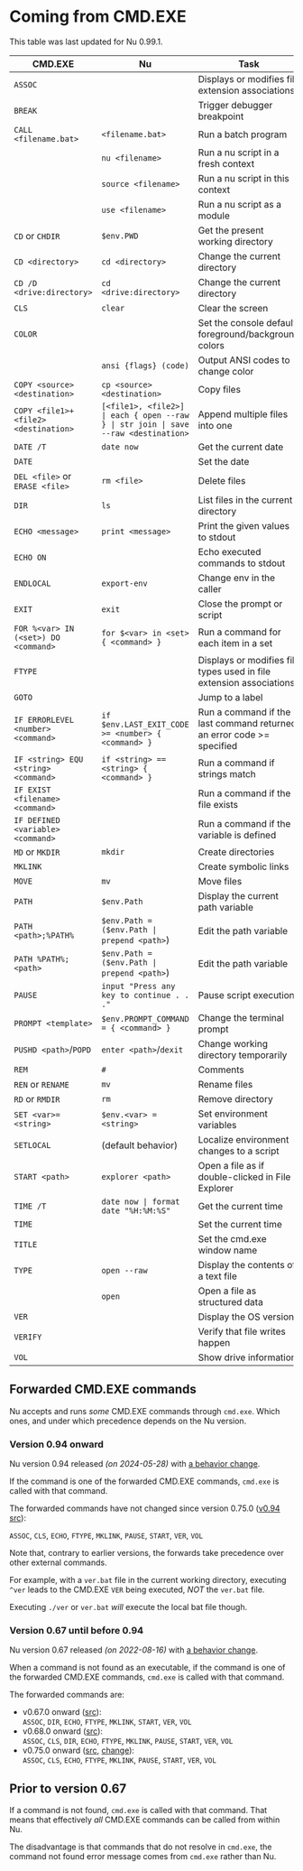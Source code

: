 # Coming from CMD.EXE

This table was last updated for Nu 0.99.1.

| CMD.EXE                              | Nu                                                                                  | Task                                                                  |
| ------------------------------------ | ----------------------------------------------------------------------------------- | --------------------------------------------------------------------- |
| `ASSOC`                              |                                                                                     | Displays or modifies file extension associations                      |
| `BREAK`                              |                                                                                     | Trigger debugger breakpoint                                           |
| `CALL <filename.bat>`                | `<filename.bat>`                                                                    | Run a batch program                                                   |
|                                      | `nu <filename>`                                                                     | Run a nu script in a fresh context                                    |
|                                      | `source <filename>`                                                                 | Run a nu script in this context                                       |
|                                      | `use <filename>`                                                                    | Run a nu script as a module                                           |
| `CD` or `CHDIR`                      | `$env.PWD`                                                                          | Get the present working directory                                     |
| `CD <directory>`                     | `cd <directory>`                                                                    | Change the current directory                                          |
| `CD /D <drive:directory>`            | `cd <drive:directory>`                                                              | Change the current directory                                          |
| `CLS`                                | `clear`                                                                             | Clear the screen                                                      |
| `COLOR`                              |                                                                                     | Set the console default foreground/background colors                  |
|                                      | `ansi {flags} (code)`                                                               | Output ANSI codes to change color                                     |
| `COPY <source> <destination>`        | `cp <source> <destination>`                                                         | Copy files                                                            |
| `COPY <file1>+<file2> <destination>` | `[<file1>, <file2>] \| each { open --raw } \| str join \| save --raw <destination>` | Append multiple files into one                                        |
| `DATE /T`                            | `date now`                                                                          | Get the current date                                                  |
| `DATE`                               |                                                                                     | Set the date                                                          |
| `DEL <file>` or `ERASE <file>`       | `rm <file>`                                                                         | Delete files                                                          |
| `DIR`                                | `ls`                                                                                | List files in the current directory                                   |
| `ECHO <message>`                     | `print <message>`                                                                   | Print the given values to stdout                                      |
| `ECHO ON`                            |                                                                                     | Echo executed commands to stdout                                      |
| `ENDLOCAL`                           | `export-env`                                                                        | Change env in the caller                                              |
| `EXIT`                               | `exit`                                                                              | Close the prompt or script                                            |
| `FOR %<var> IN (<set>) DO <command>` | `for $<var> in <set> { <command> }`                                                 | Run a command for each item in a set                                  |
| `FTYPE`                              |                                                                                     | Displays or modifies file types used in file extension associations   |
| `GOTO`                               |                                                                                     | Jump to a label                                                       |
| `IF ERRORLEVEL <number> <command>`   | `if $env.LAST_EXIT_CODE >= <number> { <command> }`                                  | Run a command if the last command returned an error code >= specified |
| `IF <string> EQU <string> <command>` | `if <string> == <string> { <command> }`                                             | Run a command if strings match                                        |
| `IF EXIST <filename> <command>`      |                                                                                     | Run a command if the file exists                                      |
| `IF DEFINED <variable> <command>`    |                                                                                     | Run a command if the variable is defined                              |
| `MD` or `MKDIR`                      | `mkdir`                                                                             | Create directories                                                    |
| `MKLINK`                             |                                                                                     | Create symbolic links                                                 |
| `MOVE`                               | `mv`                                                                                | Move files                                                            |
| `PATH`                               | `$env.Path`                                                                         | Display the current path variable                                     |
| `PATH <path>;%PATH%`                 | `$env.Path = ($env.Path \| prepend <path>`)                                         | Edit the path variable                                                |
| `PATH %PATH%;<path>`                 | `$env.Path = ($env.Path \| prepend <path>`)                                         | Edit the path variable                                                |
| `PAUSE`                              | `input "Press any key to continue . . ."`                                           | Pause script execution                                                |
| `PROMPT <template>`                  | `$env.PROMPT_COMMAND = { <command> }`                                               | Change the terminal prompt                                            |
| `PUSHD <path>`/`POPD`                | `enter <path>`/`dexit`                                                              | Change working directory temporarily                                  |
| `REM`                                | `#`                                                                                 | Comments                                                              |
| `REN` or `RENAME`                    | `mv`                                                                                | Rename files                                                          |
| `RD` or `RMDIR`                      | `rm`                                                                                | Remove directory                                                      |
| `SET <var>=<string>`                 | `$env.<var> = <string>`                                                             | Set environment variables                                             |
| `SETLOCAL`                           | (default behavior)                                                                  | Localize environment changes to a script                              |
| `START <path>`                       | `explorer <path>`                                                                   | Open a file as if double-clicked in File Explorer                     |
| `TIME /T`                            | `date now \| format date "%H:%M:%S"`                                                | Get the current time                                                  |
| `TIME`                               |                                                                                     | Set the current time                                                  |
| `TITLE`                              |                                                                                     | Set the cmd.exe window name                                           |
| `TYPE`                               | `open --raw`                                                                        | Display the contents of a text file                                   |
|                                      | `open`                                                                              | Open a file as structured data                                        |
| `VER`                                |                                                                                     | Display the OS version                                                |
| `VERIFY`                             |                                                                                     | Verify that file writes happen                                        |
| `VOL`                                |                                                                                     | Show drive information                                                |

## Forwarded CMD.EXE commands

Nu accepts and runs *some* CMD.EXE commands through `cmd.exe`.
Which ones, and under which precedence depends on the Nu version.

### Version 0.94 onward

Nu version 0.94 released *(on 2024-05-28)* with [a behavior change](https://github.com/nushell/nushell/pull/12921).

If the command is one of the forwarded CMD.EXE commands, `cmd.exe` is called with that command.

The forwarded commands have not changed since version 0.75.0 ([v0.94 src](https://github.com/nushell/nushell/blob/0.94.0/crates/nu-command/src/system/run_external.rs#L531-L538)):

`ASSOC`, `CLS`, `ECHO`, `FTYPE`, `MKLINK`, `PAUSE`, `START`, `VER`, `VOL`

Note that, contrary to earlier versions, the forwards take precedence over other external commands.

For example, with a `ver.bat` file in the current working directory, executing `^ver` leads to the CMD.EXE `VER` being executed, *NOT* the `ver.bat` file.

Executing `./ver` or `ver.bat` *will* execute the local bat file though.

### Version 0.67 until before 0.94

Nu version 0.67 released *(on 2022-08-16)* with [a behavior change](https://www.nushell.sh/blog/2022-08-16-nushell-0_67.html#windows-cmd-exe-changes-rgwood).

When a command is not found as an executable, if the command is one of the forwarded CMD.EXE commands, `cmd.exe` is called with that command.

The forwarded commands are:

* v0.67.0 onward ([src](https://github.com/nushell/nushell/blob/0.67.0/crates/nu-command/src/system/run_external.rs#L148)):\
  `ASSOC`, `DIR`, `ECHO`, `FTYPE`, `MKLINK`, `START`, `VER`, `VOL`
* v0.68.0 onward ([src](https://github.com/nushell/nushell/blob/0.68.0/crates/nu-command/src/system/run_external.rs#L168-L169)):\
  `ASSOC`, `CLS`, `DIR`, `ECHO`, `FTYPE`, `MKLINK`, `PAUSE`, `START`, `VER`, `VOL`
* v0.75.0 onward ([src](https://github.com/nushell/nushell/blob/0.75.0/crates/nu-command/src/system/run_external.rs#L207), [change](https://github.com/nushell/nushell/pull/7740)):\
  `ASSOC`, `CLS`, `ECHO`, `FTYPE`, `MKLINK`, `PAUSE`, `START`, `VER`, `VOL`

## Prior to version 0.67

If a command is not found, `cmd.exe` is called with that command.
That means that effectively *all* CMD.EXE commands can be called from within Nu.

The disadvantage is that commands that do not resolve in `cmd.exe`, the command not found error message comes from `cmd.exe` rather than Nu.
